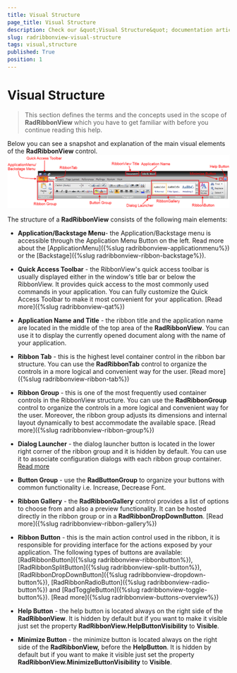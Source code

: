 ```yaml
---
title: Visual Structure
page_title: Visual Structure
description: Check our &quot;Visual Structure&quot; documentation article for the RadRibbonView {{ site.framework_name }} control.
slug: radribbonview-visual-structure
tags: visual,structure
published: True
position: 1
---
```


# Visual Structure

>This section defines the terms and the concepts used in the scope of __RadRibbonView__ which you have to get familiar with before you continue reading this help.

Below you can see a snapshot and explanation of the main visual elements of the __RadRibbonView__ control.
![{{ site.framework_name }} RadRibbonView Visual Structure](images/RibbonView_Visual_Structure.png)

The structure of a __RadRibbonView__ consists of the following main elements:

* __Application/Backstage Menu__- the Application/Backstage menu is accessible through the Application Menu Button on the left. Read more about the [ApplicationMenu]({%slug radribbonview-applicationmenu%}) or the [Backstage]({%slug radribbonview-ribbon-backstage%}).

* __Quick Access Toolbar__ - the RibbonView's quick access toolbar is usually displayed either in the window's title bar or below the RibbonView. It provides quick access to the most commonly used commands in your application. You can fully customize the Quick Access Toolbar to make it most convenient for your application. [Read more]({%slug radribbonview-qat%})

* __Application Name and Title__ - the ribbon title and the application name are located in the middle of the top area of the __RadRibbonView__. You can use it to display the currently opened document along with the name of your application. 

* __Ribbon Tab__ - this is the highest level container control in the ribbon bar structure. You can use the __RadRibbonTab__ control to organize the controls in a more logical and convenient way for the user. [Read more]({%slug radribbonview-ribbon-tab%})

* __Ribbon Group__ - this is one of the most frequently used container controls in the RibbonView structure. You can use the __RadRibbonGroup__ control to organize the controls in a more logical and convenient way for the user. Moreover, the ribbon group adjusts its dimensions and internal layout dynamically to best accommodate the available space. [Read more]({%slug radribbonview-ribbon-group%})

* __Dialog Launcher__ - the dialog launcher button is located in the lower right corner of the ribbon group and it is hidden by default. You can use it to associate configuration dialogs with each ribbon group container. [Read more](#Enabling_the_Dialog_Launcher)

* __Button Group__ - use the __RadButtonGroup__ to organize your buttons with common functionality i.e. Increase, Decrease Font. 

* __Ribbon Gallery__ - the __RadRibbonGallery__ control provides a list of options to choose from and also a preview functionality. It can be hosted directly in the ribbon group or in a __RadRibbonDropDownButton__. [Read more]({%slug radribbonview-ribbon-gallery%})

* __Ribbon Button__ - this is the main action control used in the ribbon, it is responsible for providing interface for the actions exposed by your application. The following types of buttons are available: [RadRibbonButton]({%slug radribbonview-ribbonbutton%}), [RadRibbonSplitButton]({%slug radribbonview-split-button%}), [RadRibbonDropDownButton]({%slug radribbonview-dropdown-button%}), [RadRibbonRadioButton]({%slug radribbonview-radio-button%}) and [RadToggleButton]({%slug radribbonview-toggle-button%}). [Read more]({%slug radribbonview-buttons-overview%})

* __Help Button__ - the help button is located always on the right side of the __RadRibbonView__. It is hidden by default but if you want to make it visible just set the property __RadRibbonView.HelpButtonVisibility__ to __Visible__.

* __Minimize Button__ - the minimize button is located always on the right side of the __RadRibbonView,__ before the __HelpButton__. It is hidden by default but if you want to make it visible just set the property __RadRibbonView.MinimizeButtonVisibility__ to __Visible__.
